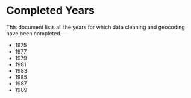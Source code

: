 # Completed Years

This document lists all the years for which data cleaning and geocoding have been completed.

- 1975
- 1977
- 1979
- 1981
- 1983
- 1985
- 1987
- 1989

